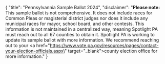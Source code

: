 {
    "title": "Pennsylvannia Sample Ballot 2024",
    "disclaimer": "**Please note:** This sample ballot is not comprehensive. It does not include races for Common Pleas or magisterial district judges nor does it include any municipal races for mayor, school board, and other contests. This information is not maintained in a centralized way, meaning Spotlight PA must reach out to all 67 counties to obtain it. Spotlight PA is working to update its sample ballot with more information. We recommend reaching out to your <a href=\"https://www.vote.pa.gov/resources/pages/contact-your-election-officials.aspx\" target=\"_blank\">county election office</a> for more information."
}
